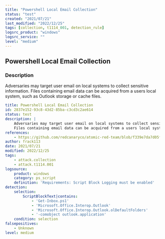 ```yaml
---
title: "Powershell Local Email Collection"
status: "test"
created: "2021/07/21"
last_modified: "2022/12/25"
tags: [collection, t1114_001, detection_rule]
logsrc_product: "windows"
logsrc_service: ""
level: "medium"
---
```


## Powershell Local Email Collection

### Description

Adversaries may target user email on local systems to collect sensitive information.
Files containing email data can be acquired from a users local system, such as Outlook storage or cache files.


```yml
title: Powershell Local Email Collection
id: 2837e152-93c8-43d2-85ba-c3cd3c2ae614
status: test
description: |
    Adversaries may target user email on local systems to collect sensitive information.
    Files containing email data can be acquired from a users local system, such as Outlook storage or cache files.
references:
    - https://github.com/redcanaryco/atomic-red-team/blob/f339e7da7d05f6057fdfcdd3742bfcf365fee2a9/atomics/T1114.001/T1114.001.md
author: frack113
date: 2021/07/21
modified: 2022/12/25
tags:
    - attack.collection
    - attack.t1114.001
logsource:
    product: windows
    category: ps_script
    definition: 'Requirements: Script Block Logging must be enabled'
detection:
    selection:
        ScriptBlockText|contains:
            - 'Get-Inbox.ps1'
            - 'Microsoft.Office.Interop.Outlook'
            - 'Microsoft.Office.Interop.Outlook.olDefaultFolders'
            - '-comobject outlook.application'
    condition: selection
falsepositives:
    - Unknown
level: medium

```

